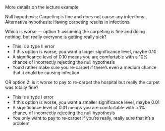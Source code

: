 More details on the lecture example:

Null hypothesis: Carpeting is fine and does not cause any infections.
Alternative hypothesis: Having carpeting results in infections.

Which is worse — option 1: assuming the carpeting is fine and doing nothing, but really everyone is getting really sick?
* This is a type II error
* If this option is worse, you want a larger significance level, maybe 0.10
* A significance level of 0.10 means you are comfortable with a 10% chance of incorrectly rejecting the null hypothesis
* You’d rather make sure you re-carpet if there’s even a medium chance that it could be causing infection

OR option 2: is it worse to pay to re-carpet the hospital but really the carpet was totally fine?
* This is a type I error
* If this option is worse, you want a smaller significance level, maybe 0.01
* A significance level of 0.01 means you are comfortable with a 1% chance of incorrectly rejecting the null hypothesis
* You only want to pay to re-carpet if you’re really, really sure that it’s a problem.
